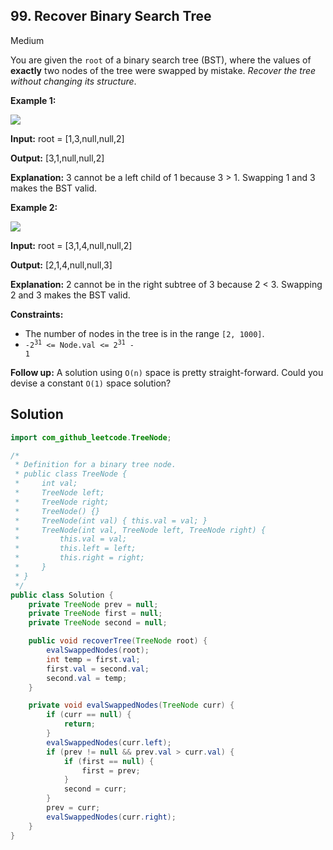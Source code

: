 ## 99\. Recover Binary Search Tree

Medium

You are given the `root` of a binary search tree (BST), where the values of **exactly** two nodes of the tree were swapped by mistake. _Recover the tree without changing its structure_.

**Example 1:**

![](https://assets.leetcode.com/uploads/2020/10/28/recover1.jpg)

**Input:** root = [1,3,null,null,2]

**Output:** [3,1,null,null,2]

**Explanation:** 3 cannot be a left child of 1 because 3 > 1. Swapping 1 and 3 makes the BST valid. 

**Example 2:**

![](https://assets.leetcode.com/uploads/2020/10/28/recover2.jpg)

**Input:** root = [3,1,4,null,null,2]

**Output:** [2,1,4,null,null,3]

**Explanation:** 2 cannot be in the right subtree of 3 because 2 < 3. Swapping 2 and 3 makes the BST valid. 

**Constraints:**

*   The number of nodes in the tree is in the range `[2, 1000]`.
*   <code>-2<sup>31</sup> <= Node.val <= 2<sup>31</sup> - 1</code>

**Follow up:** A solution using `O(n)` space is pretty straight-forward. Could you devise a constant `O(1)` space solution?

## Solution

```java
import com_github_leetcode.TreeNode;

/*
 * Definition for a binary tree node.
 * public class TreeNode {
 *     int val;
 *     TreeNode left;
 *     TreeNode right;
 *     TreeNode() {}
 *     TreeNode(int val) { this.val = val; }
 *     TreeNode(int val, TreeNode left, TreeNode right) {
 *         this.val = val;
 *         this.left = left;
 *         this.right = right;
 *     }
 * }
 */
public class Solution {
    private TreeNode prev = null;
    private TreeNode first = null;
    private TreeNode second = null;

    public void recoverTree(TreeNode root) {
        evalSwappedNodes(root);
        int temp = first.val;
        first.val = second.val;
        second.val = temp;
    }

    private void evalSwappedNodes(TreeNode curr) {
        if (curr == null) {
            return;
        }
        evalSwappedNodes(curr.left);
        if (prev != null && prev.val > curr.val) {
            if (first == null) {
                first = prev;
            }
            second = curr;
        }
        prev = curr;
        evalSwappedNodes(curr.right);
    }
}
```